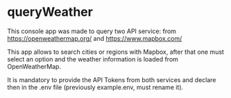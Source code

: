 # queryWeather

This console app was made to query two API service:
from https://openweathermap.org/ and https://www.mapbox.com/

This app allows to search cities or regions with Mapbox, after that
one must select an option and the weather information is loaded 
from OpenWeatherMap.

It is mandatory to provide the API Tokens from both services
and declare then in the .env file (previously example.env, must rename it).